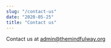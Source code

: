 ```yaml
---
slug: "/contact-us"
date: "2020-05-25"
title: "Contact us"
---
```


Contact us at admin@themindfulway.org


